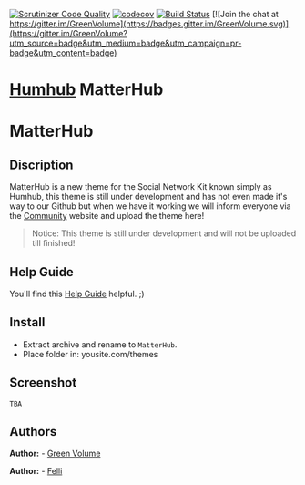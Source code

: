 [![Scrutinizer Code Quality](https://scrutinizer-ci.com/g/GreenVolume/humhub-themes-MatterHub/badges/quality-score.png?b=master)](https://scrutinizer-ci.com/g/GreenVolume/humhub-themes-MatterHub/?branch=master) [![codecov](https://codecov.io/gh/GreenVolume/humhub-themes-MatterHub/branch/master/graph/badge.svg)](https://codecov.io/gh/GreenVolume/humhub-themes-MatterHub)
 [![Build Status](https://scrutinizer-ci.com/g/GreenVolume/humhub-themes-MatterHub/badges/build.png?b=master)](https://scrutinizer-ci.com/g/GreenVolume/humhub-themes-MatterHub/build-status/master) [![Join the chat at https://gitter.im/GreenVolume](https://badges.gitter.im/GreenVolume.svg)](https://gitter.im/GreenVolume?utm_source=badge&utm_medium=badge&utm_campaign=pr-badge&utm_content=badge)

# [Humhub](https://www.humhub.org/en) MatterHub

# MatterHub

## Discription
MatterHub is a new theme for the Social Network Kit known simply as Humhub, this theme is still under development and has not even made it's way to our Github but when we have it working we will inform everyone via the [Community](https://community.humhub.com/) website and upload the theme here!

>Notice: This theme is still under development and will not be uploaded till finished!

## Help Guide
You'll find this [Help Guide](/docs/help/guide.md) helpful. ;)

## Install
- Extract archive and rename to ```MatterHub```.
- Place folder in: yousite.com/themes

## Screenshot
`TBA`

## Authors
__Author:__ - [Green Volume](https://github.com/GreenVolume)

__Author:__ - [Felli](https://github.com/Felli)
